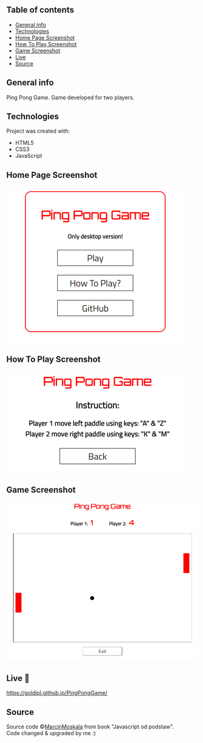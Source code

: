 ## Table of contents
* [General info](#general-info)
* [Technologies](#technologies)
* [Home Page Screenshot](#home-page-screenshot)
* [How To Play Screenshot](#how-to-play-screenshot)
* [Game Screenshot](#game-screenshot)
* [Live](#live-star2)
* [Source](#source)

## General info
Ping Pong Game. Game developed for two players.

## Technologies
Project was created with:
* HTML5
* CSS3
* JavaScript

## Home Page Screenshot
![Screenshot](pingpongscreen02.png) 

## How To Play Screenshot
![Screenshot](pingpongscreen03.png) 

## Game Screenshot
![Screenshot](pingpongscreen01.png) 

## Live :star2:
https://goldipl.github.io/PingPongGame/

## Source
Source code ©[MarcinMoskala](https://github.com/MarcinMoskala) from book "Javascript od podstaw".   
Code changed & upgraded by me :)